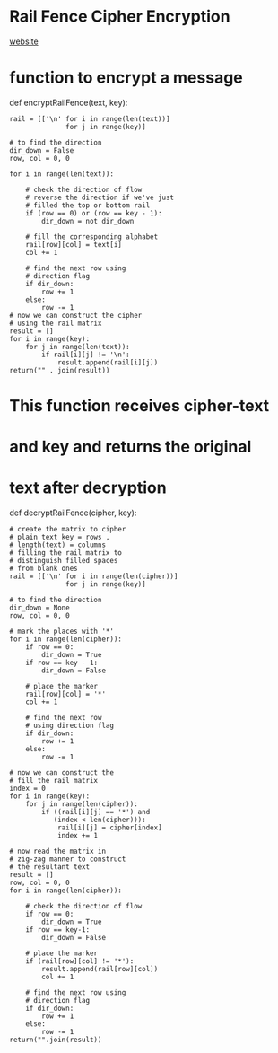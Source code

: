 
 
# Rail Fence Cipher Encryption 

[website](https://www.dcode.fr/rail-fence-cipher)

  
# function to encrypt a message 
def encryptRailFence(text, key): 
  
 
    rail = [['\n' for i in range(len(text))] 
                  for j in range(key)] 
      
    # to find the direction 
    dir_down = False
    row, col = 0, 0
      
    for i in range(len(text)): 
          
        # check the direction of flow 
        # reverse the direction if we've just 
        # filled the top or bottom rail 
        if (row == 0) or (row == key - 1): 
            dir_down = not dir_down 
          
        # fill the corresponding alphabet 
        rail[row][col] = text[i] 
        col += 1
          
        # find the next row using 
        # direction flag 
        if dir_down: 
            row += 1
        else: 
            row -= 1
    # now we can construct the cipher  
    # using the rail matrix 
    result = [] 
    for i in range(key): 
        for j in range(len(text)): 
            if rail[i][j] != '\n': 
                result.append(rail[i][j]) 
    return("" . join(result)) 
      
# This function receives cipher-text  
# and key and returns the original  
# text after decryption 
def decryptRailFence(cipher, key): 
  
    # create the matrix to cipher  
    # plain text key = rows ,  
    # length(text) = columns 
    # filling the rail matrix to  
    # distinguish filled spaces 
    # from blank ones 
    rail = [['\n' for i in range(len(cipher))]  
                  for j in range(key)] 
      
    # to find the direction 
    dir_down = None
    row, col = 0, 0
      
    # mark the places with '*' 
    for i in range(len(cipher)): 
        if row == 0: 
            dir_down = True
        if row == key - 1: 
            dir_down = False
          
        # place the marker 
        rail[row][col] = '*'
        col += 1
          
        # find the next row  
        # using direction flag 
        if dir_down: 
            row += 1
        else: 
            row -= 1
              
    # now we can construct the  
    # fill the rail matrix 
    index = 0
    for i in range(key): 
        for j in range(len(cipher)): 
            if ((rail[i][j] == '*') and
               (index < len(cipher))): 
                rail[i][j] = cipher[index] 
                index += 1
          
    # now read the matrix in  
    # zig-zag manner to construct 
    # the resultant text 
    result = [] 
    row, col = 0, 0
    for i in range(len(cipher)): 
          
        # check the direction of flow 
        if row == 0: 
            dir_down = True
        if row == key-1: 
            dir_down = False
              
        # place the marker 
        if (rail[row][col] != '*'): 
            result.append(rail[row][col]) 
            col += 1
              
        # find the next row using 
        # direction flag 
        if dir_down: 
            row += 1
        else: 
            row -= 1
    return("".join(result)) 
 


